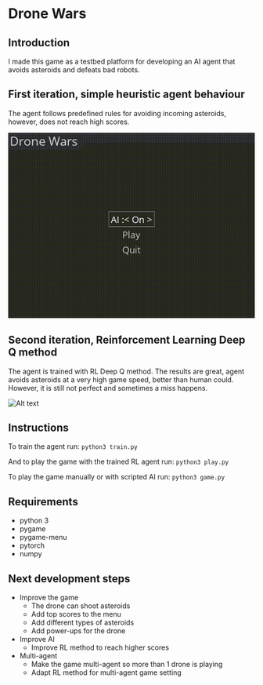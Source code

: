 # Drone Wars

## Introduction 
I made this game as a testbed platform for developing an AI agent that avoids asteroids and defeats bad robots. 

## First iteration, simple heuristic agent behaviour 
The agent follows predefined rules for avoiding incoming asteroids, however, does not reach high scores. 

![Alt text](images/gameplay.gif "Gameplay")


## Second iteration, Reinforcement Learning Deep Q method
The agent is trained with RL Deep Q method. The results are great, agent avoids asteroids at a very high game speed, better than human could. However, it is still not perfect and sometimes a miss happens. 


![Alt text](images/gameplay_rl.gif "Gameplay_RL")


## Instructions

To train the agent run:
`python3 train.py`

And to play the game with the trained RL agent run:
`python3 play.py`

To play the game manually or with scripted AI run: 
`python3 game.py`

## Requirements
* python 3
* pygame
* pygame-menu
* pytorch
* numpy


## Next development steps
* Improve the game 
    * The drone can shoot asteroids
    * Add top scores to the menu
    * Add different types of asteroids
    * Add power-ups for the drone
* Improve AI
    * Improve RL method to reach higher scores
* Multi-agent 
    * Make the game multi-agent so more than 1 drone is playing
    * Adapt RL method for multi-agent game setting





